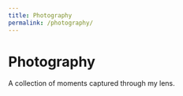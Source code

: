 ```yaml
---
title: Photography
permalink: /photography/
---
```


<div class="row">
  <div class="col-lg-12">
    <h1 class="mb-4">Photography</h1>
    <p class="mb-5">A collection of moments captured through my lens.</p>
  </div>
</div>

<div class="row" id="photography-gallery">
  <!-- Photography images will be loaded here -->
</div>

<script>
document.addEventListener('DOMContentLoaded', function() {
  // Define the photography images
  const photographyImages = [
    {% for image in site.static_files %}
      {% if image.path contains 'assets/img/photos/' and image.extname == '.jpg' %}
        {% unless image.basename contains 'DS_Store' %}
    {
      src: "{{ image.path | relative_url }}",
      alt: "{{ image.basename | remove: image.extname | replace: '-', ' ' | replace: '_', ' ' | capitalize }}",
      title: "{{ image.basename | remove: image.extname | replace: '-', ' ' | replace: '_', ' ' | capitalize }}"
    }{% unless forloop.last %},{% endunless %}
        {% endunless %}
      {% endif %}
    {% endfor %}
  ];

  // Create Pinterest-style masonry layout
  const gallery = document.getElementById('photography-gallery');
  gallery.innerHTML = '';
  gallery.style.display = 'block';

  // Create columns for masonry effect
  const numColumns = 4;
  const columns = [];
  for (let i = 0; i < numColumns; i++) {
    const column = document.createElement('div');
    column.className = 'col-lg-3 col-md-6 mb-4';
    column.style.breakInside = 'avoid';
    columns.push(column);
    gallery.appendChild(column);
  }

  // Distribute images across columns
  photographyImages.forEach((image, index) => {
    const columnIndex = index % numColumns;
    const imageElement = document.createElement('div');
    imageElement.className = 'card h-100 shadow-sm';
    imageElement.innerHTML = `
      <div class="card-img-container" style="position: relative; overflow: hidden;">
        <img src="${image.src}" 
             class="card-img-top" 
             alt="${image.alt}" 
             style="width: 100%; height: auto; transition: transform 0.3s ease; cursor: pointer;"
             data-zoom-src="${image.src}"
             onmouseover="this.style.transform='scale(1.05)'"
             onmouseout="this.style.transform='scale(1)'"
             onclick="window.open('${image.src}', '_blank')">
      </div>
      <div class="card-body p-3">
        <h6 class="card-title text-muted small mb-0">${image.title}</h6>
      </div>
    `;
    columns[columnIndex].appendChild(imageElement);
  });
});
</script>

<style>
#photography-gallery .card {
  border: none;
  border-radius: 12px;
  transition: transform 0.3s ease, box-shadow 0.3s ease;
}

#photography-gallery .card:hover {
  transform: translateY(-5px);
  box-shadow: 0 8px 25px rgba(0,0,0,0.15) !important;
}

#photography-gallery .card-img-container {
  border-radius: 12px 12px 0 0;
  overflow: hidden;
}

#photography-gallery .card-img-top {
  border-radius: 0;
}

@media (max-width: 768px) {
  #photography-gallery .col-lg-3 {
    margin-bottom: 1rem;
  }
}
</style>
